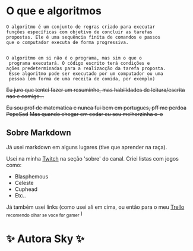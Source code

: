 # **O que e algoritmos**

    O algoritmo é um conjunto de regras criado para executar 
    funções específicas com objetivo de concluir as tarefas 
    propostas. Ele é uma sequência finita de comandos e passos 
    que o computador executa de forma progressiva.


    O algoritmo em si não é o programa, mas sim o que o
     programa executará. O código escrito terá condições e 
    ações predeterminadas para a realizacção da tarefa proposta.
     Esse algoritmo pode ser executado por um computador ou uma 
     pessoa (em forma de uma receita de comida, por exemplo)

~~Eu juro que tentei fazer um resuminho, mas habilidades de leitura/escrita nao e comigo...~~

~~Eu sou prof de matematica e nunca fui bem em portugues, pff me perdoa PepeSad~~
~~Mas quando chegar em codar eu sou melhorzinha o-o~~

## Sobre Markdown

Já usei markdown em alguns lugares (tive que aprender na raça).

Usei na minha [Twitch](https://www.twitch.tv/totallybabywolf) na seção 'sobre' do canal. Criei listas com jogos como:
- Blasphemous
- Celeste
- Cuphead
- Etc..

Já também usei links (como usei ali em cima, ou então para o meu [Trello](https://trello.com/b/ZfOeZVIe/games) <sub> recomendo olhar se voce for gamer </sub>)

# :sparkles: Autora Sky :sparkles:
